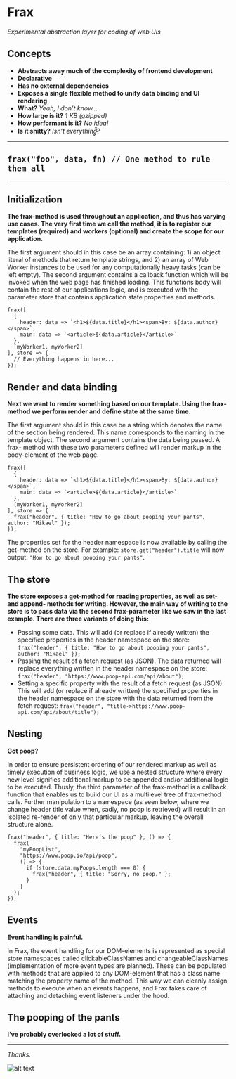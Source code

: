 # Frax
*Experimental abstraction layer for coding of web UIs*

## Concepts
* **Abstracts away much of the complexity of frontend development**
* **Declarative**
* **Has no external dependencies**
* **Exposes a single flexible method to unify data binding and UI rendering**
* **What?** *Yeah, I don’t know...*
* **How large is it?** *1 KB (gzipped)*
* **How performant is it?** *No idea!*
* **Is it shitty?** *Isn’t everythinɠ̴̗͂?*

---

## `frax("foo", data, fn) // One method to rule them all`

---

## Initialization

**The frax-method is used throughout an application, and thus has varying use cases. The very first time we call the method, it is to register our templates (required) and workers (optional) and create the scope for our application.**

The first argument should in this case be an array containing: 1) an object literal of methods that return template strings, and 2) an array of Web Worker instances to be used for any computationally heavy tasks (can be left empty). The second argument contains a callback function which will be invoked when the web page has finished loading. This functions body will contain the rest of our applications logic, and is executed with the parameter store that contains application state properties and methods.

```
frax([
  {
    header: data => `<h1>${data.title}</h1><span>By: ${data.author}</span>`,
    main: data => `<article>${data.article}</article>`
  },
  [myWorker1, myWorker2]
], store => {
  // Everything happens in here...
});
```

## Render and data binding

**Next we want to render something based on our template. Using the frax-method we perform render and define state at the same time.**

The first argument should in this case be a string which denotes the name of the section being rendered. This name corresponds to the naming in the template object. The second argument contains the data being passed. A frax- method with these two parameters defined will render markup in the body-element of the web page.

```
frax([
  {
    header: data => `<h1>${data.title}</h1><span>By: ${data.author}</span>`,
    main: data => `<article>${data.article}</article>`
  },
  [myWorker1, myWorker2]
], store => {
  frax("header", { title: "How to go about pooping your pants", author: "Mikael" });
});
```

The properties set for the header namespace is now available by calling the get-method on the store.
For example: `store.get("header").title` will now output: `"How to go about pooping your pants"`.

## The store

**The store exposes a get-method for reading properties, as well as set- and append- methods for writing. However, the main way of writing to the store is to pass data via the second frax-parameter like we saw in the last example. There are three variants of doing this:**

* Passing some data. This will add (or replace if already written) the specified properties in the header namespace on the store: `frax("header", { title: "How to go about pooping your pants", author: "Mikael" });`
* Passing the result of a fetch request (as JSON). The data returned will replace everything written in the header namespace on the store: `frax("header", "https://www.poop-api.com/api/about");`
* Setting a specific property with the result of a fetch request (as JSON). This will add (or replace if already written) the specified properties in the header namespace on the store with the data returned from the fetch request: `frax("header", "title->https://www.poop-api.com/api/about/title");`

## Nesting

**Got poop?**

In order to ensure persistent ordering of our rendered markup as well as timely execution of business logic, we use a nested structure where every new level signifies additional markup to be appended and/or additional logic to be executed. Thusly, the third parameter of the frax-method is a callback function that enables us to build our UI as a multilevel tree of frax-method calls. Further manipulation to a namespace (as seen below, where we change header title value when, sadly, no poop is retrieved) will result in an isolated re-render of only that particular markup, leaving the overall structure alone.

```
frax("header", { title: "Here’s the poop" }, () => {
  frax(
    "myPoopList",
    "https://www.poop.io/api/poop", 
    () => {
      if (store.data.myPoops.length === 0) {
        frax("header", { title: "Sorry, no poop." };
      }
    }
  );
});
```

## Events

**Event handling is painful.**

In Frax, the event handling for our DOM-elements is represented as special store namespaces called clickableClassNames and changeableClassNames (implementation of more event types are planned). These can be populated with methods that are applied to any DOM-element that has a class name matching the property name of the method. This way we can cleanly assign methods to execute when an events happens, and Frax takes care of attaching and detaching event listeners under the hood.

## The pooping of the pants

**I’ve probably overlooked a lot of stuff.**

---

*Thanks.*

![alt text](https://upload.wikimedia.org/wikipedia/commons/thumb/5/56/Nellie_Bly-Mad-House-07.png/400px-Nellie_Bly-Mad-House-07.png "Got poop?")
